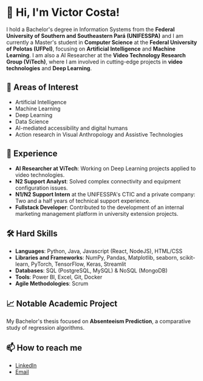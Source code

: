 # 👋 Hi, I'm Victor Costa!

I hold a Bachelor's degree in Information Systems from the **Federal University of Southern and Southeastern Pará (UNIFESSPA)** and I am currently a Master's student in **Computer Science** at the **Federal University of Pelotas (UFPel)**, focusing on **Artificial Intelligence** and **Machine Learning**. I am also a AI Researcher at the **Video Technology Research Group (ViTech)**, where I am involved in cutting-edge projects in **video technologies** and **Deep Learning**.

## 🔬 Areas of Interest

- Artificial Intelligence
- Machine Learning
- Deep Learning
- Data Science
- AI-mediated accessibility and digital humans
- Action research in Visual Anthropology and Assistive Technologies

## 💼 Experience

- **AI Researcher at ViTech**: Working on Deep Learning projects applied to video technologies.
- **N2 Support Analyst**: Solved complex connectivity and equipment configuration issues.
- **N1/N2 Support Intern** at the UNIFESSPA's CTIC and a private company: Two and a half years of technical support experience.
- **Fullstack Developer**: Contributed to the development of an internal marketing management platform in university extension projects.

## 🛠️ Hard Skills

- **Languages**: Python, Java, Javascript (React, NodeJS), HTML/CSS
- **Libraries and Frameworks**: NumPy, Pandas, Matplotlib, seaborn, scikit-learn, PyTorch, TensorFlow, Keras, Streamlit
- **Databases**: SQL (PostgreSQL, MySQL) & NoSQL (MongoDB)
- **Tools**: Power BI, Excel, Git, Docker
- **Agile Methodologies**: Scrum

## 📈 Notable Academic Project

My Bachelor's thesis focused on **Absenteeism Prediction**, a comparative study of regression algorithms.

## 📫 How to reach me

- [LinkedIn](https://www.linkedin.com/in/victorcezarcosta/)
- [Email](mailto:victorceza31@gmail.com)

